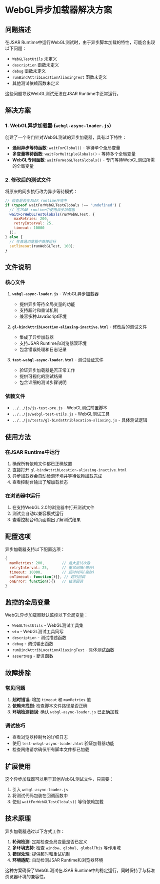 # WebGL异步加载器解决方案

## 问题描述

在JSAR Runtime中运行WebGL测试时，由于异步脚本加载的特性，可能会出现以下问题：
- `WebGLTestUtils` 未定义
- `description` 函数未定义
- `debug` 函数未定义
- `runBindAttribLocationAliasingTest` 函数未定义
- 其他测试依赖函数未定义

这些问题导致WebGL测试无法在JSAR Runtime中正常运行。

## 解决方案

### 1. WebGL异步加载器 (`webgl-async-loader.js`)

创建了一个专门针对WebGL测试的异步加载器，具有以下特性：

- **通用异步等待函数**: `waitForGlobal()` - 等待单个全局变量
- **多变量等待函数**: `waitForMultipleGlobals()` - 等待多个全局变量
- **WebGL专用函数**: `waitForWebGLTestGlobals()` - 专门等待WebGL测试所需的全局变量

### 2. 修改后的测试文件

将原来的同步执行改为异步等待模式：

```javascript
// 检查是否在JSAR runtime环境中
if (typeof waitForWebGLTestGlobals !== 'undefined') {
  // 在JSAR runtime中使用异步加载器
  waitForWebGLTestGlobals(runWebGLTest, {
    maxRetries: 200,
    retryInterval: 25,
    timeout: 10000
  });
} else {
  // 在普通浏览器中直接运行
  setTimeout(runWebGLTest, 100);
}
```

## 文件说明

### 核心文件

1. **`webgl-async-loader.js`** - WebGL异步加载器
   - 提供异步等待全局变量的功能
   - 支持超时和重试机制
   - 兼容多种JavaScript环境

2. **`gl-bindAttribLocation-aliasing-inactive.html`** - 修改后的测试文件
   - 集成了异步加载器
   - 支持JSAR Runtime和浏览器双环境
   - 包含错误处理和日志记录

3. **`test-webgl-async-loader.html`** - 测试验证文件
   - 验证异步加载器是否正常工作
   - 提供可视化的测试结果
   - 包含详细的测试步骤说明

### 依赖文件

- `../../js/js-test-pre.js` - WebGL测试前置脚本
- `../../js/webgl-test-utils.js` - WebGL测试工具
- `../../js/tests/gl-bindattriblocation-aliasing.js` - 具体测试逻辑

## 使用方法

### 在JSAR Runtime中运行

1. 确保所有依赖文件都已正确放置
2. 直接打开 `gl-bindAttribLocation-aliasing-inactive.html`
3. 异步加载器会自动检测环境并等待依赖加载完成
4. 查看控制台输出了解加载状态

### 在浏览器中运行

1. 在支持WebGL 2.0的浏览器中打开测试文件
2. 测试会自动以兼容模式运行
3. 查看控制台和页面输出了解测试结果

## 配置选项

异步加载器支持以下配置选项：

```javascript
{
  maxRetries: 200,        // 最大重试次数
  retryInterval: 25,      // 重试间隔(毫秒)
  timeout: 10000,         // 超时时间(毫秒)
  onTimeout: function(){}, // 超时回调
  onError: function(){}   // 错误回调
}
```

## 监控的全局变量

WebGL异步加载器默认监控以下全局变量：

- `WebGLTestUtils` - WebGL测试工具集
- `wtu` - WebGL测试工具简写
- `description` - 测试描述函数
- `debug` - 调试输出函数
- `runBindAttribLocationAliasingTest` - 具体测试函数
- `assertMsg` - 断言函数

## 故障排除

### 常见问题

1. **超时错误**: 增加 `timeout` 和 `maxRetries` 值
2. **依赖未找到**: 检查脚本文件路径是否正确
3. **环境检测错误**: 确认 `webgl-async-loader.js` 已正确加载

### 调试技巧

- 查看浏览器控制台的详细日志
- 使用 `test-webgl-async-loader.html` 验证加载器功能
- 检查网络请求确保所有脚本文件都已加载

## 扩展使用

这个异步加载器可以用于其他WebGL测试文件，只需要：

1. 引入 `webgl-async-loader.js`
2. 将测试代码包装在回调函数中
3. 使用 `waitForWebGLTestGlobals()` 等待依赖加载

## 技术原理

异步加载器通过以下方式工作：

1. **轮询检测**: 定期检查全局变量是否已定义
2. **多环境支持**: 检查 `window`、`global`、`globalThis` 等作用域
3. **错误处理**: 提供超时和重试机制
4. **环境适配**: 自动检测JSAR Runtime和浏览器环境

这种方案确保了WebGL测试在JSAR Runtime中的稳定运行，同时保持了与标准浏览器环境的兼容性。